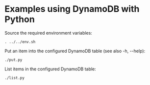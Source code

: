 Examples using DynamoDB with Python
===================================

Source the required environment variables:

    . ../../env.sh

Put an item into the configured DynamoDB table (see also -h, --help):

    ./put.py

List items in the configured DynamoDB table:

    ./list.py

